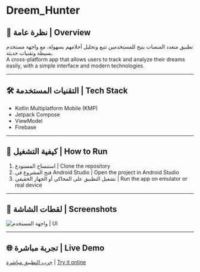 # Dreem_Hunter

## 📱 نظرة عامة | Overview
تطبيق متعدد المنصات يتيح للمستخدمين تتبع وتحليل أحلامهم بسهولة، مع واجهة مستخدم بسيطة وتقنيات حديثة.  
A cross-platform app that allows users to track and analyze their dreams easily, with a simple interface and modern technologies.

---

## 🛠️ التقنيات المستخدمة | Tech Stack
- Kotlin Multiplatform Mobile (KMP)  
- Jetpack Compose  
- ViewModel  
- Firebase  

---

## 🚀 كيفية التشغيل | How to Run
1. استنساخ المستودع | Clone the repository  
2. فتح المشروع في Android Studio | Open the project in Android Studio  
3. تشغيل التطبيق على المحاكي أو الجهاز الحقيقي | Run the app on emulator or real device  

---

## 📸 لقطات الشاشة | Screenshots
![واجهة المستخدم | UI](https://www.ps-on-line.com/dreemhanter/screenshot.png)  

---

## 🌐 تجربة مباشرة | Live Demo
[جرب التطبيق مباشرة](https://www.ps-on-line.com/dreemhanter/) | [Try it online](https://www.ps-on-line.com/dreemhanter/)
